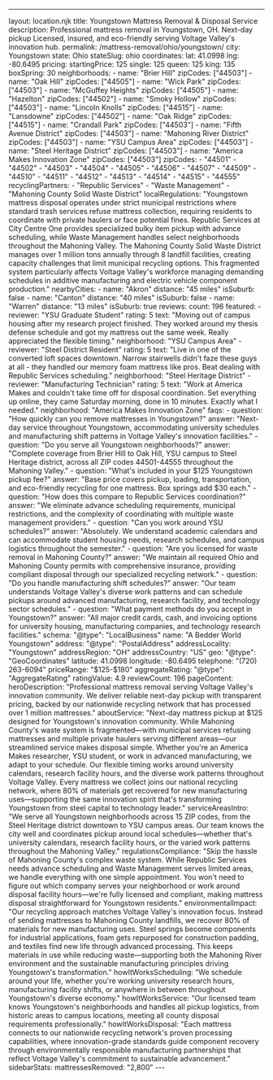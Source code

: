 ---
layout: location.njk
title: Youngstown Mattress Removal & Disposal Service
description: Professional mattress removal in Youngstown, OH. Next-day pickup Licensed, insured, and eco-friendly serving Voltage Valley's innovation hub.
permalink: /mattress-removal/ohio/youngstown/
city: Youngstown state: Ohio stateSlug: ohio coordinates: lat: 41.0998 lng: -80.6495 pricing: startingPrice: 125 single: 125 queen: 125 king: 135 boxSpring: 30 neighborhoods: - name: "Brier Hill" zipCodes: ["44503"] - name: "Oak Hill" zipCodes: ["44505"] - name: "Wick Park" zipCodes: ["44503"] - name: "McGuffey Heights" zipCodes: ["44505"] - name: "Hazelton" zipCodes: ["44502"] - name: "Smoky Hollow" zipCodes: ["44503"] - name: "Lincoln Knolls" zipCodes: ["44515"] - name: "Lansdowne" zipCodes: ["44502"] - name: "Oak Ridge" zipCodes: ["44515"] - name: "Crandall Park" zipCodes: ["44503"] - name: "Fifth Avenue District" zipCodes: ["44503"] - name: "Mahoning River District" zipCodes: ["44503"] - name: "YSU Campus Area" zipCodes: ["44503"] - name: "Steel Heritage District" zipCodes: ["44503"] - name: "America Makes Innovation Zone" zipCodes: ["44503"] zipCodes: - "44501" - "44502" - "44503" - "44504" - "44505" - "44506" - "44507" - "44509" - "44510" - "44511" - "44512" - "44513" - "44514" - "44515" - "44555" recyclingPartners: - "Republic Services" - "Waste Management" - "Mahoning County Solid Waste District" localRegulations: "Youngstown mattress disposal operates under strict municipal restrictions where standard trash services refuse mattress collection, requiring residents to coordinate with private haulers or face potential fines. Republic Services at City Centre One provides specialized bulky item pickup with advance scheduling, while Waste Management handles select neighborhoods throughout the Mahoning Valley. The Mahoning County Solid Waste District manages over 1 million tons annually through 8 landfill facilities, creating capacity challenges that limit municipal recycling options. This fragmented system particularly affects Voltage Valley's workforce managing demanding schedules in additive manufacturing and electric vehicle component production." nearbyCities: - name: "Akron" distance: "45 miles" isSuburb: false - name: "Canton" distance: "40 miles" isSuburb: false - name: "Warren" distance: "13 miles" isSuburb: true reviews: count: 196 featured: - reviewer: "YSU Graduate Student" rating: 5 text: "Moving out of campus housing after my research project finished. They worked around my thesis defense schedule and got my mattress out the same week. Really appreciated the flexible timing." neighborhood: "YSU Campus Area" - reviewer: "Steel District Resident" rating: 5 text: "Live in one of the converted loft spaces downtown. Narrow stairwells didn't faze these guys at all - they handled our memory foam mattress like pros. Beat dealing with Republic Services scheduling." neighborhood: "Steel Heritage District" - reviewer: "Manufacturing Technician" rating: 5 text: "Work at America Makes and couldn't take time off for disposal coordination. Set everything up online, they came Saturday morning, done in 10 minutes. Exactly what I needed." neighborhood: "America Makes Innovation Zone" faqs: - question: "How quickly can you remove mattresses in Youngstown?" answer: "Next-day service throughout Youngstown, accommodating university schedules and manufacturing shift patterns in Voltage Valley's innovation facilities." - question: "Do you serve all Youngstown neighborhoods?" answer: "Complete coverage from Brier Hill to Oak Hill, YSU campus to Steel Heritage district, across all ZIP codes 44501-44555 throughout the Mahoning Valley." - question: "What's included in your $125 Youngstown pickup fee?" answer: "Base price covers pickup, loading, transportation, and eco-friendly recycling for one mattress. Box springs add $30 each." - question: "How does this compare to Republic Services coordination?" answer: "We eliminate advance scheduling requirements, municipal restrictions, and the complexity of coordinating with multiple waste management providers." - question: "Can you work around YSU schedules?" answer: "Absolutely. We understand academic calendars and can accommodate student housing needs, research schedules, and campus logistics throughout the semester." - question: "Are you licensed for waste removal in Mahoning County?" answer: "We maintain all required Ohio and Mahoning County permits with comprehensive insurance, providing compliant disposal through our specialized recycling network." - question: "Do you handle manufacturing shift schedules?" answer: "Our team understands Voltage Valley's diverse work patterns and can schedule pickups around advanced manufacturing, research facility, and technology sector schedules." - question: "What payment methods do you accept in Youngstown?" answer: "All major credit cards, cash, and invoicing options for university housing, manufacturing companies, and technology research facilities." schema: "@type": "LocalBusiness" name: "A Bedder World Youngstown" address: "@type": "PostalAddress" addressLocality: "Youngstown" addressRegion: "OH" addressCountry: "US" geo: "@type": "GeoCoordinates" latitude: 41.0998 longitude: -80.6495 telephone: "(720) 263-6094" priceRange: "$125-$180" aggregateRating: "@type": "AggregateRating" ratingValue: 4.9 reviewCount: 196 pageContent: heroDescription: "Professional mattress removal serving Voltage Valley's innovation community. We deliver reliable next-day pickup with transparent pricing, backed by our nationwide recycling network that has processed over 1 million mattresses." aboutService: "Next-day mattress pickup at $125 designed for Youngstown's innovation community. While Mahoning County's waste system is fragmented—with municipal services refusing mattresses and multiple private haulers serving different areas—our streamlined service makes disposal simple. Whether you're an America Makes researcher, YSU student, or work in advanced manufacturing, we adapt to your schedule. Our flexible timing works around university calendars, research facility hours, and the diverse work patterns throughout Voltage Valley. Every mattress we collect joins our national recycling network, where 80% of materials get recovered for new manufacturing uses—supporting the same innovation spirit that's transforming Youngstown from steel capital to technology leader." serviceAreasIntro: "We serve all Youngstown neighborhoods across 15 ZIP codes, from the Steel Heritage district downtown to YSU campus areas. Our team knows the city well and coordinates pickup around local schedules—whether that's university calendars, research facility hours, or the varied work patterns throughout the Mahoning Valley." regulationsCompliance: "Skip the hassle of Mahoning County's complex waste system. While Republic Services needs advance scheduling and Waste Management serves limited areas, we handle everything with one simple appointment. You won't need to figure out which company serves your neighborhood or work around disposal facility hours—we're fully licensed and compliant, making mattress disposal straightforward for Youngstown residents." environmentalImpact: "Our recycling approach matches Voltage Valley's innovation focus. Instead of sending mattresses to Mahoning County landfills, we recover 80% of materials for new manufacturing uses. Steel springs become components for industrial applications, foam gets repurposed for construction padding, and textiles find new life through advanced processing. This keeps materials in use while reducing waste—supporting both the Mahoning River environment and the sustainable manufacturing principles driving Youngstown's transformation." howItWorksScheduling: "We schedule around your life, whether you're working university research hours, manufacturing facility shifts, or anywhere in between throughout Youngstown's diverse economy." howItWorksService: "Our licensed team knows Youngstown's neighborhoods and handles all pickup logistics, from historic areas to campus locations, meeting all county disposal requirements professionally." howItWorksDisposal: "Each mattress connects to our nationwide recycling network's proven processing capabilities, where innovation-grade standards guide component recovery through environmentally responsible manufacturing partnerships that reflect Voltage Valley's commitment to sustainable advancement." sidebarStats: mattressesRemoved: "2,800" ---